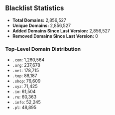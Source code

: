 ## Blacklist Statistics

- **Total Domains:** 2,856,527
- **Unique Domains:** 2,856,527
- **Added Domains Since Last Version:** 2,856,527
- **Removed Domains Since Last Version:** 0

### Top-Level Domain Distribution

-  `.com`: 1,260,564
-  `.org`: 237,678
-  `.net`: 178,715
-  `.top`: 88,187
-  `.shop`: 76,609
-  `.xyz`: 71,425
-  `.io`: 61,504
-  `.ru`: 60,363
-  `.info`: 52,245
-  `.pl`: 48,895
